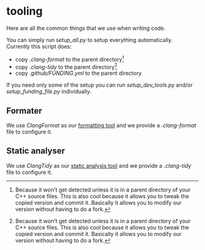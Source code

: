 # tooling

Here are all the common things that we use when writing code.

You can simply run *setup_all.py* to setup everything automatically.<br/>
Currently this script does:
- copy *.clang-format* to the parent directory[^1]
- copy *.clang-tidy* to the parent directory[^1]
- copy *.github/FUNDING.yml* to the parent directory

If you need only some of the setup you can run *setup_dev_tools.py* and/or *setup_funding_file.py* individually.

[^1]: Because it won't get detected unless it is in a parent directory of your C++ source files. This is also cool because it allows you to tweak the copied version and commit it. Basically it allows you to modify our version without having to do a fork.

## Formater

We use *ClangFormat* as our [formatting tool](https://julesfouchy.github.io/Learn--Clean-Code-With-Cpp/lessons/formatting-tool/) and we provide a *.clang-format* file to configure it.

## Static analyser

We use *ClangTidy* as our [static analysis tool](https://julesfouchy.github.io/Learn--Clean-Code-With-Cpp/lessons/static-analysers/) and we provide a *.clang-tidy* file to configure it.